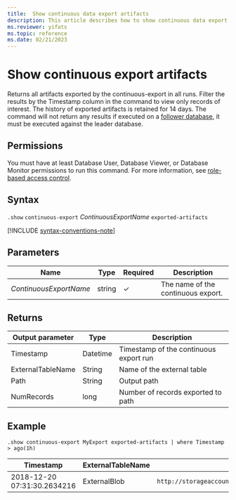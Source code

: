 ```yaml
---
title:  Show continuous data export artifacts
description: This article describes how to show continuous data export artifacts in Azure Data Explorer.
ms.reviewer: yifats
ms.topic: reference
ms.date: 02/21/2023
---
```

# Show continuous export artifacts

Returns all artifacts exported by the continuous-export in all runs. Filter the results by the Timestamp column in the command to view only records of interest. The history of exported artifacts is retained for 14 days.
The command will not return any results if executed on a [follower database](../../../follower.md), it must be executed against the leader database.

## Permissions

You must have at least Database User, Database Viewer, or Database Monitor permissions to run this command. For more information, see [role-based access control](../access-control/role-based-access-control.md).

## Syntax

`.show` `continuous-export` *ContinuousExportName* `exported-artifacts`

[!INCLUDE [syntax-conventions-note](../../../includes/syntax-conventions-note.md)]

## Parameters

| Name | Type | Required | Description |
|--|--|--|--|
| *ContinuousExportName* | string | &check; | The name of the continuous export. |

## Returns

| Output parameter  | Type     | Description                            |
|-------------------|----------|----------------------------------------|
| Timestamp         | Datetime | Timestamp of the continuous export run |
| ExternalTableName | String   | Name of the external table             |
| Path              | String   | Output path                            |
| NumRecords        | long     | Number of records exported to path     |

## Example

```kusto
.show continuous-export MyExport exported-artifacts | where Timestamp > ago(1h)
```

| Timestamp                   | ExternalTableName | Path             | NumRecords | SizeInBytes |
|-----------------------------|-------------------|------------------|------------|-------------|
| 2018-12-20 07:31:30.2634216 | ExternalBlob      | `http://storageaccount.blob.core.windows.net/container1/1_6ca073fd4c8740ec9a2f574eaa98f579.csv` | 10                          | 1024              |
